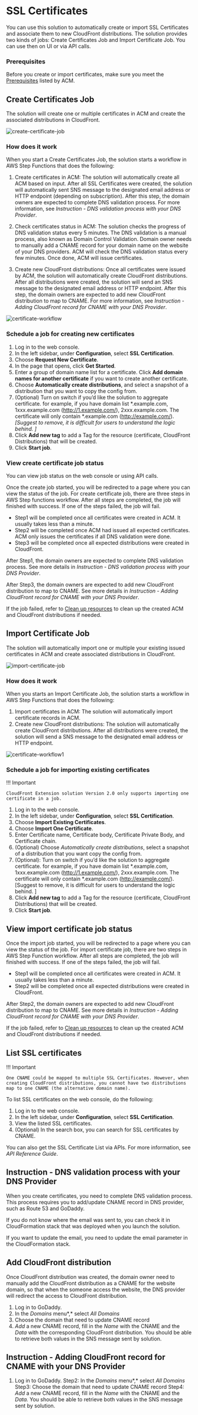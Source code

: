 # SSL Certificates

You can use this solution to automatically create or import SSL Certificates and associate them to new CloudFront distributions. The solution provides two kinds of jobs: Create Certificates Job and Import Certificate Job. You can use then on UI or via API calls.

### Prerequisites

Before you create or import certificates, make sure you meet the [Prerequisites](https://docs.aws.amazon.com/acm/latest/userguide/import-certificate-prerequisites.html) listed by ACM. 

## Create Certificates Job

The solution will create one or multiple certificates in ACM and create the associated distributions in CloudFront. 

![create-certificate-job](../images/create-certificate-job.png)

### How does it work

When you start a Create Certificates Job, the solution starts a workflow in AWS Step Functions that does the following:

1. Create certificates in ACM: The solution will automatically create all ACM based on input. After all SSL Certificates were created, the solution will automatically sent SNS message to the designated email address or HTTP endpoint (depending on subscription). After this step, the domain owners are expected to complete DNS validation process. For more information, see *Instruction - DNS validation process with your DNS Provider*.

2. Check certificates status in ACM: The solution checks the progress of DNS validation status every 5 minutes. The DNS validation is a manual process, also known as Domain Control Validation. Domain owner needs to manually add a CNAME record for your domain name on the website of your DNS providers. ACM will check the DNS validation status every few minutes. Once done, ACM will issue certificates. 

3. Create new CloudFront distributions: Once all certificates were issued by ACM, the solution will automatically create CloudFront distributions. After all distributions were created, the solution will send an SNS message to the designated email address or HTTP endpoint. After this step, the domain owners are expected to add new CloudFront distribution to map to CNAME. For more information, see *Instruction - Adding CloudFront record for CNAME with your DNS Provider*.

![certificate-workflow](../images/certificate-workflow.png)

### Schedule a job for creating new certificates

1. Log in to the web console.
2. In the left sidebar, under **Configuration**, select **SSL Certification**. 
3. Choose **Request New Certificate**.
4. In the page that opens, click **Get Started**.
5. Enter a group of domain name list for a certificate. Click **Add domain names for another certificate** if you want to create another certificate. 
6. Choose **Automatically create distributions**, and select a snapshot of a distribution that you want to copy the config from. 
7. (Optional) Turn on switch if you’d like the solution to aggregate certificate. for example, if you have domain list *.example.com, 1xxx.example.com (http://1.example.com/), 2xxx.example.com. The certificate will only contain *.example.com (http://example.com/). *[Suggest to remove, it is difficult for users to understand the logic behind. ]*
8. Click **Add new tag** to add a Tag for the resource (certificate, CloudFront Distributions) that will be created.
9. Click **Start job**.

### View create certificate job status

You can view job status on the web console or using API calls.

Once the create job started, you will be redirected to a page where you can view the status of the job. For create certificate job, there are three steps in AWS Step functions workflow. After all steps are completed, the job will finished with success. If one of the steps failed, the job will fail. 

* Step1 will be completed once all certificates were created in ACM. It usually takes less than a minute. 
* Step2 will be completed once ACM had issued all expected certificates. ACM only issues the certificates if all DNS validation were done.
* Step3 will be completed once all expected distributions were created in CloudFront. 

After Step1, the domain owners are expected to complete DNS validation process. See more details in *Instruction - DNS validation process with your DNS Provider*.

After Step3, the domain owners are expected to add new CloudFront distribution to map to CNAME. See more details in *Instruction - Adding CloudFront record for CNAME with your DNS Provider*.

If the job failed, refer to [Clean up resources](clean-up-resources.md) to clean up the created ACM and CloudFront distributions if needed.


## Import Certificate Job

The solution will automatically import one or multiple your existing issued certificates in ACM and create associated distributions in CloudFront. 

![import-certificate-job](../images/import-certificate-job.png)

### How does it work

When you starts an Import Certificate Job, the solution starts a workflow in AWS Step Functions that does the following:

1. Import certificates in ACM: The solution will automatically import certificate records in ACM.
2. Create new CloudFront distributions: The solution will automatically create CloudFront distributions. After all distributions were created, the solution will send a SNS message to the designated email address or HTTP endpoint. 

![certificate-workflow1](../../images/certificate-workflow1.png)


### Schedule a job for importing existing certificates

!!! Important

    CloudFront Extension solution Version 2.0 only supports importing one certificate in a job.


1. Log in to the web console.
2. In the left sidebar, under **Configuration**, select **SSL Certification**. 
3. Choose **Import Existing Certificates**.
4. Choose **Import One Certificate**.
5. Enter Certificate name, Certificate body, Certificate Private Body, and Certificate chain.
6. (Optional) Choose *Automatically create distributions*, select a snapshot of a distribution that you want copy the config from. 
7. (Optional): Turn on switch if you’d like the solution to aggregate certificate. for example, if you have domain list *.example.com, 1xxx.example.com (http://1.example.com/), 2xxx.example.com. The certificate will only contain *.example.com (http://example.com/). [Suggest to remove, it is difficult for users to understand the logic behind. ]
8. Click **Add new tag** to add a Tag for the resource (certificate, CloudFront Distributions) that will be created.
9. Click **Start job**.

## View import certificate job status

Once the import job started, you will be redirected to a page where you can view the status of the job. For import certificate job, there are two steps in AWS Step Function workflow. After all steps are completed, the job will finished with success. If one of the steps failed, the job will fail. 

* Step1 will be completed once all certificates were created in ACM. It usually takes less than a minute.
* Step2 will be completed once all expected distributions were created in CloudFront.

After Step2, the domain owners are expected to add new CloudFront distribution to map to CNAME. See more details in *Instruction - Adding CloudFront record for CNAME with your DNS Provider*.

If the job failed, refer to [Clean up resources](clean-up-resources.md) to clean up the created ACM and CloudFront distributions if needed.

## List SSL certificates

!!! Important

    One CNAME could be mapped to multiple SSL Certificates. However, when creating CloudFront distributions, you cannot have two distributions map to one CNAME (the alternative domain name). 

To list SSL certificates on the web console, do the following:

1. Log in to the web console.
2. In the left sidebar, under **Configuration**, select **SSL Certification**. 
3. View the listed SSL certificates. 
4. (Optional) In the search box, you can search for SSL certificates by CNAME.

You can also get the SSL Certificate List via APIs. For more information, see *API Reference Guide*.


## Instruction - DNS validation process with your DNS Provider

When you create certificates, you need to complete DNS validation process. This process requires you to add/update CNAME record in DNS provider, such as Route 53 and GoDaddy.

If you do not know where the email was sent to, you can check it in CloudFormation stack that was deployed when you launch the solution. 

If you want to update the email, you need to update the email parameter in the CloudFormation stack. 



## Add CloudFront distribution

Once CloudFront distribution was created, the domain owner need to manually add the CloudFront distribution as a CNAME for the website domain, so that when the someone access the website, the DNS provider will redirect the access to CloudFront distribution. 

1. Log in to GoDaddy. 
2. In the *Domains* menu*,* select *All Domains*
3. Choose the domain that need to update CNAME record
4.  *Add* a new CNAME record, fill in the *Name* with the CNAME and the *Data* with the corresponding CloudFront distribution. You should be able to retrieve both values in the SNS message sent by solution.

## Instruction - Adding CloudFront record for CNAME with your DNS Provider

1. Log in to GoDaddy. 
Step2: In the *Domains* menu*,* select *All Domains*
Step3: Choose the domain that need to update CNAME record
Step4: *Add* a new CNAME record, fill in the *Name* with the CNAME and the *Data.* You should be able to retrieve both values in the SNS message sent by solution.



